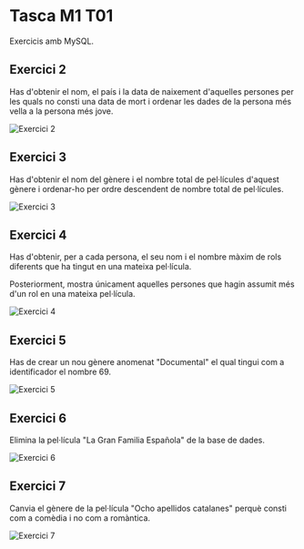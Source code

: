 # Tasca M1 T01
Exercicis amb MySQL.

## Exercici 2
Has d'obtenir el nom, el país i la data de naixement d'aquelles persones per les quals no consti una data de mort i ordenar les dades de la persona més vella a la persona més jove.

![Exercici 2](https://user-images.githubusercontent.com/29567860/192467796-be64ba47-8e1a-404b-ba11-2aef3b713c83.PNG)

## Exercici 3
Has d'obtenir el nom del gènere i el nombre total de pel·lícules d'aquest gènere i ordenar-ho per ordre descendent de nombre total de pel·lícules.  

![Exercici 3](https://user-images.githubusercontent.com/29567860/192467829-c4efa290-5e81-4cf2-a55a-a6a167432df1.PNG)

## Exercici 4
Has d'obtenir, per a cada persona, el seu nom i el nombre màxim de rols diferents que ha tingut en una mateixa pel·lícula. 

Posteriorment, mostra únicament aquelles persones que hagin assumit més d'un rol en una mateixa pel·lícula.

![Exercici 4](https://user-images.githubusercontent.com/29567860/192467875-0b5a541c-31a8-4378-80e5-0d5c287f52c9.PNG)

## Exercici 5
Has de crear un nou gènere anomenat "Documental" el qual tingui com a identificador el nombre 69.

![Exercici 5](https://user-images.githubusercontent.com/29567860/192467895-d304ebae-bdd5-4843-9b34-53d2995a7008.png)

## Exercici 6
Elimina la pel·lícula "La Gran Familia Española" de la base de dades.

![Exercici 6](https://user-images.githubusercontent.com/29567860/192467929-1d339c30-d3b5-4886-9c1b-aa85678d630f.PNG)

## Exercici 7
Canvia el gènere de la pel·lícula "Ocho apellidos catalanes" perquè consti com a comèdia i no com a romàntica.

![Exercici 7](https://user-images.githubusercontent.com/29567860/192467951-9089afd3-aa36-4836-b391-126d913f316d.png)
